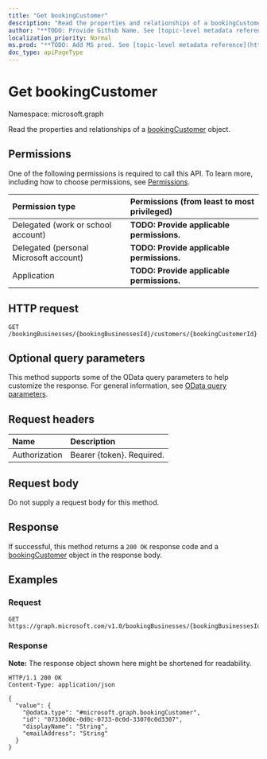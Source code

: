 ```yaml
---
title: "Get bookingCustomer"
description: "Read the properties and relationships of a bookingCustomer object."
author: "**TODO: Provide Github Name. See [topic-level metadata reference](https://msgo.azurewebsites.net/add/document/guidelines/metadata.html#topic-level-metadata)**"
localization_priority: Normal
ms.prod: "**TODO: Add MS prod. See [topic-level metadata reference](https://msgo.azurewebsites.net/add/document/guidelines/metadata.html#topic-level-metadata)**"
doc_type: apiPageType
---
```


# Get bookingCustomer
Namespace: microsoft.graph



Read the properties and relationships of a [bookingCustomer](../resources/bookingcustomer.md) object.

## Permissions
One of the following permissions is required to call this API. To learn more, including how to choose permissions, see [Permissions](/graph/permissions-reference).

|Permission type|Permissions (from least to most privileged)|
|:---|:---|
|Delegated (work or school account)|**TODO: Provide applicable permissions.**|
|Delegated (personal Microsoft account)|**TODO: Provide applicable permissions.**|
|Application|**TODO: Provide applicable permissions.**|

## HTTP request

<!-- {
  "blockType": "ignored"
}
-->
``` http
GET /bookingBusinesses/{bookingBusinessesId}/customers/{bookingCustomerId}
```

## Optional query parameters
This method supports some of the OData query parameters to help customize the response. For general information, see [OData query parameters](/graph/query-parameters).

## Request headers
|Name|Description|
|:---|:---|
|Authorization|Bearer {token}. Required.|

## Request body
Do not supply a request body for this method.

## Response

If successful, this method returns a `200 OK` response code and a [bookingCustomer](../resources/bookingcustomer.md) object in the response body.

## Examples

### Request
<!-- {
  "blockType": "request",
  "name": "get_bookingcustomer"
}
-->
``` http
GET https://graph.microsoft.com/v1.0/bookingBusinesses/{bookingBusinessesId}/customers/{bookingCustomerId}
```


### Response
**Note:** The response object shown here might be shortened for readability.
<!-- {
  "blockType": "response",
  "truncated": true,
  "@odata.type": "microsoft.graph.bookingCustomer"
}
-->
``` http
HTTP/1.1 200 OK
Content-Type: application/json

{
  "value": {
    "@odata.type": "#microsoft.graph.bookingCustomer",
    "id": "07330d0c-0d0c-0733-0c0d-33070c0d3307",
    "displayName": "String",
    "emailAddress": "String"
  }
}
```

